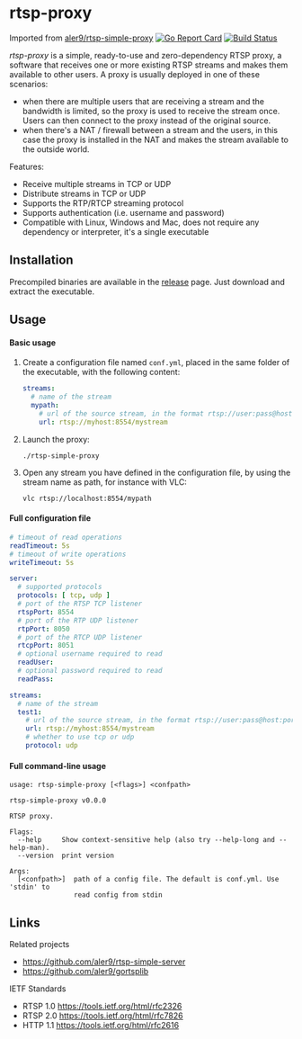 # rtsp-proxy
Imported from [aler9/rtsp-simple-proxy](https://github.com/aler9/rtsp-simple-proxy)
[![Go Report Card](https://goreportcard.com/badge/github.com/aler9/rtsp-simple-proxy)](https://goreportcard.com/report/github.com/aler9/rtsp-simple-proxy)
[![Build Status](https://travis-ci.org/aler9/rtsp-simple-proxy.svg?branch=master)](https://travis-ci.org/aler9/rtsp-simple-proxy)

_rtsp-proxy_ is a simple, ready-to-use and zero-dependency RTSP proxy, a software that receives one or more existing RTSP streams and makes them available to other users. A proxy is usually deployed in one of these scenarios:
* when there are multiple users that are receiving a stream and the bandwidth is limited, so the proxy is used to receive the stream once. Users can then connect to the proxy instead of the original source.
* when there's a NAT / firewall between a stream and the users, in this case the proxy is installed in the NAT and makes the stream available to the outside world.

Features:
* Receive multiple streams in TCP or UDP
* Distribute streams in TCP or UDP
* Supports the RTP/RTCP streaming protocol
* Supports authentication (i.e. username and password)
* Compatible with Linux, Windows and Mac, does not require any dependency or interpreter, it's a single executable

## Installation

Precompiled binaries are available in the [release](https://github.com/aler9/rtsp-simple-proxy/releases) page. Just download and extract the executable.

## Usage

#### Basic usage

1. Create a configuration file named `conf.yml`, placed in the same folder of the executable, with the following content:
   ```yaml
   streams:
     # name of the stream
     mypath:
       # url of the source stream, in the format rtsp://user:pass@host:port/path
       url: rtsp://myhost:8554/mystream
   ```

2. Launch the proxy:
   ```
   ./rtsp-simple-proxy
   ```

3. Open any stream you have defined in the configuration file, by using the stream name as path, for instance with VLC:
   ```
   vlc rtsp://localhost:8554/mypath
   ```

#### Full configuration file

```yaml
# timeout of read operations
readTimeout: 5s
# timeout of write operations
writeTimeout: 5s

server:
  # supported protocols
  protocols: [ tcp, udp ]
  # port of the RTSP TCP listener
  rtspPort: 8554
  # port of the RTP UDP listener
  rtpPort: 8050
  # port of the RTCP UDP listener
  rtcpPort: 8051
  # optional username required to read
  readUser:
  # optional password required to read
  readPass:

streams:
  # name of the stream
  test1:
    # url of the source stream, in the format rtsp://user:pass@host:port/path
    url: rtsp://myhost:8554/mystream
    # whether to use tcp or udp
    protocol: udp
```

#### Full command-line usage

```
usage: rtsp-simple-proxy [<flags>] <confpath>

rtsp-simple-proxy v0.0.0

RTSP proxy.

Flags:
  --help     Show context-sensitive help (also try --help-long and --help-man).
  --version  print version

Args:
  [<confpath>]  path of a config file. The default is conf.yml. Use 'stdin' to
                read config from stdin
```

## Links

Related projects
* https://github.com/aler9/rtsp-simple-server
* https://github.com/aler9/gortsplib

IETF Standards
* RTSP 1.0 https://tools.ietf.org/html/rfc2326
* RTSP 2.0 https://tools.ietf.org/html/rfc7826
* HTTP 1.1 https://tools.ietf.org/html/rfc2616
